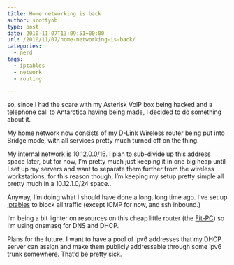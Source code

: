 ```yaml
---
title: Home networking is back
author: scottyob
type: post
date: 2010-11-07T13:09:51+00:00
url: /2010/11/07/home-networking-is-back/
categories:
  - nerd
tags:
  - iptables
  - network
  - routing

---
```

<p style="clear: both">
  so, since I had the scare with my Asterisk VoIP box being hacked and a telephone call to Antarctica having being made, I decided to do something about it.
</p>

<p style="clear: both">
  My home network now consists of my D-Link Wireless router being put into Bridge mode, with all services pretty much turned off on the thing.
</p>

<p style="clear: both">
  My internal network is 10.12.0.0/16. I plan to sub-divide up this address space later, but for now, I&#8217;m pretty much just keeping it in one big heap until I set up my servers and want to separate them further from the wireless workstations, for this reason though, I&#8217;m keeping my setup pretty simple all pretty much in a 10.12.1.0/24 space..
</p>

<p style="clear: both">
  Anyway, I&#8217;m doing what I should have done a long, long time ago. I&#8217;ve set up <a href="http://iptables" >iptables</a> to block all traffic (except ICMP for now, and ssh inbound.)
</p>

<p style="clear: both">
  I&#8217;m being a bit lighter on resources on this cheap little router (the <a href="http://www.productwiki.com/compulab-fit-pc/" onclick="javascript:_gaq.push(['_trackEvent','outbound-article','http://www.productwiki.com']);">Fit-PC</a>) so I&#8217;m using dnsmasq for DNS and DHCP.
</p>

<p style="clear: both">
  Plans for the future. I want to have a pool of ipv6 addresses that my DHCP server can assign and make them publicly addressable through some ipv6 trunk somewhere. That&#8217;d be pretty sick.
</p>

<br class="final-break" style="clear: both" />
